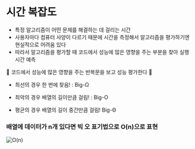 # 시간 복잡도

- 특정 알고리즘이 어떤 문제를 해결하는 데 걸리는 시간
- 사용자마다 컴퓨터 사양이 다르기 때문에 시간을 측정해서 알고리즘을 평가하기엔 현실적으로 어려움 있다
- 따라서 알고리즘을 평가할 때 코드에서 성능에 많은 영향을 주는 부분을 찾아 실행시간 예측

🔎 코드에서 성능에 많은 영향을 주는 반복문을 보고 성능 평가한다 🔎

- 최선의 경우 한 번에 찾음! : Big-Ω

- 최악의 경우 배열의 길이만큼 걸림! : Big-O

- 평균의 경우 배열의 길이 중간만큼 걸림! Big-Θ

### 배열에 데이터가 n개 있다면 빅 오 표기법으로 O(n)으로 표현

![O(n)](https://user-images.githubusercontent.com/116165520/226155007-8b989b4f-dcf4-4b0c-adba-2bbce0632b3c.png)
